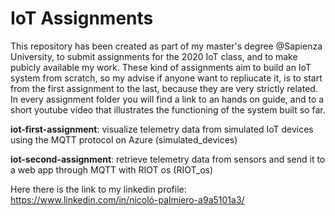 # IoT Assignments

This repository has been created as part of my master's degree @Sapienza University, to submit assignments for the 2020 IoT class, and to
make pubicly available my work. These kind of assignments aim to build an IoT system from scratch, so my advise if anyone want to
repliucate it, is to start from the first assignment to the last, because they are very strictly related. In every assignment folder you
will find a link to an hands on guide, and to a short youtube video that illustrates the functioning of the system built so far.

**iot-first-assignment**: visualize telemetry data from simulated IoT devices using the MQTT protocol on Azure (simulated_devices)

**iot-second-assignment**: retrieve telemetry data from sensors and send it to a web app through MQTT with RIOT os (RIOT_os)

Here there is the link to my linkedin profile:
https://www.linkedin.com/in/nicoló-palmiero-a9a5101a3/
